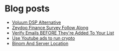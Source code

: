 # Blog posts
<!-- BLOG-POST-LIST:START -->
- [Voluum DSP Alternative](https://afflift.com/f/threads/voluum-dsp-alternative.10435/)
- [Zeydoo Finance Survey Follow Along](https://afflift.com/f/threads/zeydoo-finance-survey-follow-along.10174/)
- [Verify Emails BEFORE They&#39;re Added To Your List](https://afflift.com/f/threads/verify-emails-before-theyre-added-to-your-list.8468/)
- [Use Youtube ads to run crypto](https://afflift.com/f/threads/use-youtube-ads-to-run-crypto.10441/)
- [Binom And Server Location](https://afflift.com/f/threads/binom-and-server-location.9536/)
<!-- BLOG-POST-LIST:END -->
